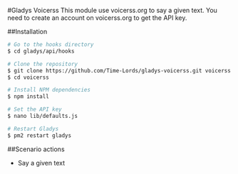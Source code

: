 #Gladys Voicerss
This module use voicerss.org to say a given text.
You need to create an account on voicerss.org to get the API key.

##Installation
```bash
# Go to the hooks directory
$ cd gladys/api/hooks

# Clone the repository
$ git clone https://github.com/Time-Lords/gladys-voicerss.git voicerss
$ cd voicerss

# Install NPM dependencies
$ npm install

# Set the API key
$ nano lib/defaults.js

# Restart Gladys
$ pm2 restart gladys
```

##Scenario actions
* Say a given text
